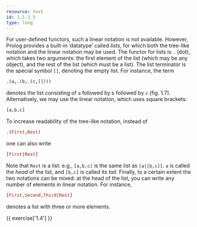```yaml
---
resource: text
id: 1.1.3_3
type: long
---
```


For user-defined functors, such a linear notation is not available. However, Prolog provides a built-in &lsquo;datatype&rsquo; called *lists*, for which both the tree-like notation and the linear notation may be used. The functor for lists is `.` (dot), which takes two arguments: the first element of the list (which may be any object), and the rest of the list (which must be a list). The list terminator is the special symbol `[]`, denoting the empty list. For instance, the term

```Prolog
.(a,.(b,.(c,[])))
```

denotes the list consisting of `a` followed by `b` followed by `c` (fig. 1.7). Alternatively, we may use the linear notation, which uses square brackets:

```Prolog
[a,b,c]
```

To increase readability of the tree-like notation, instead of

```Prolog
.(First,Rest)
```

one can also write

```Prolog
[First|Rest]
```

Note that `Rest` is a list: e.g., `[a,b,c]` is the same list as `[a|[b,c]]`. `a` is called the *head* of the list, and `[b,c]` is called its *tail*. Finally, to a certain extent the two notations can be mixed: at the head of the list, you can write any number of elements in linear notation. For instance,

```Prolog
[First,Second,Third|Rest]
```

denotes a list with three or more elements.

{{ exercise['1.4'] }}
